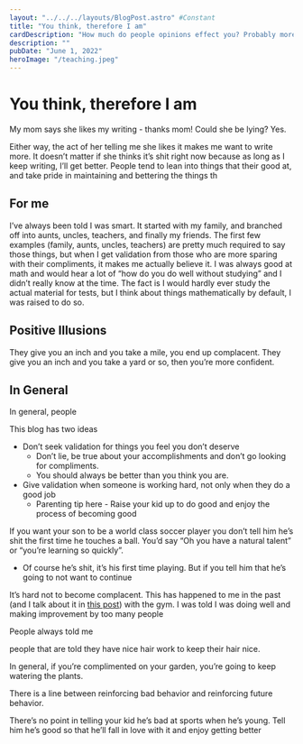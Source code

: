 ```yaml
---
layout: "../../../layouts/BlogPost.astro" #Constant
title: "You think, therefore I am"
cardDescription: "How much do people opinions effect you? Probably more than you think."
description: ""
pubDate: "June 1, 2022"
heroImage: "/teaching.jpeg"
---
```

# You think, therefore I am

My mom says she likes my writing - thanks mom! Could she be lying? Yes.

Either way, the act of her telling me she likes it makes me want to write more. It doesn’t matter if she thinks it’s shit right now because as long as I keep writing, I’ll get better. People tend to lean into things that their good at, and take pride in maintaining and bettering the things th

## For me

I’ve always been told I was smart. It started with my family, and branched off into aunts, uncles, teachers, and finally my friends. The first few examples (family, aunts, uncles, teachers) are pretty much required to say those things, but when I get validation from those who are more sparing with their compliments, it makes me actually believe it. I was always good at math and would hear a lot of “how do you do well without studying” and I didn’t really know at the time. The fact is I would hardly ever study the actual material for tests, but I think about things mathematically by default, I was raised to do so. 

## Positive Illusions

They give you an inch and you take a mile, you end up complacent. They give you an inch and you take a yard or so, then you’re more confident.

## In General

In general, people 

This blog has two ideas

- Don’t seek validation for things you feel you don’t deserve
    - Don’t lie, be true about your accomplishments and don’t go looking for compliments.
    - You should always be better than you think you are.
- Give validation when someone is working hard, not only when they do a good job
    - Parenting tip here - Raise your kid up to do good and enjoy the process of becoming good

If you want your son to be a world class soccer player you don’t tell him he’s shit the first time he touches a ball. You’d say “Oh you have a natural talent” or “you’re learning so quickly”. 

- Of course he’s shit, it’s his first time playing. But if you tell him that he’s going to not want to continue

It’s hard not to become complacent. This has happened to me in the past (and I talk about it in [this post](https://www.joemmalatesta.com/blog/improvement/overjustification-effect)) with the gym. I was told I was doing well and making improvement by too many people 

People always told me 

people that are told they have nice hair work to keep their hair nice.

In general, if you’re complimented on your garden, you’re going to keep watering the plants.

There is a line between reinforcing bad behavior and reinforcing future behavior.

There’s no point in telling your kid he’s bad at sports when he’s young. Tell him he’s good so that he’ll fall in love with it and enjoy getting better
